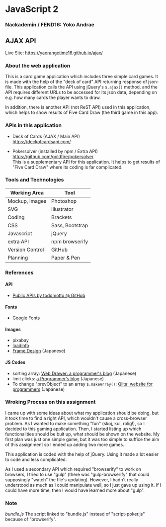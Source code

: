 # JavaScript 2
### Nackademin / FEND16: Yoko Andrae

## AJAX API

Live Site:  https://yaorangetime16.github.io/ajax/

### About the web application
This is a card game application which includes three simple card games. It is made with the help of the "deck of card" API returning response of json-file.
This application calls the API using jQuery's `$.ajax()` method, and the API requires different URLs to be accessed for its json data, depending on e.g. how many cards the player wants to draw.

In addition, there is another API (not ReST API) used in this application, which helps to show results of Five Card Draw (the third game in this app).

### APIs in this application
* Deck of Cards (AJAX / Main API)  
https://deckofcardsapi.com/

* Pokersolver (installed by npm / Extra API)  
https://github.com/goldfire/pokersolver  
This is a supplementary API for this application.
It helps to get results of "Five Card Draw" where its coding is far complicated.

### Tools and Technologies
|Working Area | Tool|
|-----|-----|
|Mockup, images|Photoshop|
|SVG|Illustrator|
|Coding|Brackets|
|CSS|Sass, Bootstrap|
|Javascript|jQuery|
|extra API|npm browserify|
|Version Control|GitHub|
|Planning|Paper & Pen|

### References

#### API
* [Public APIs by toddmotto @ GitHub](https://github.com/toddmotto/public-apis)

#### Fonts
* Google Fonts

#### Images
* pixabay
* [loadinfo](http://www.loadinfo.net/)
* [Frame Design](http://frames-design.com/) (Japanese)

#### JS Codes
* sorting array: 
[Web Drawer: a programmer's blog](http://webdrawer.net/javascript/jssort.html) (Japanese)
* limit clicks: 
[a Programmer's blog](https://halkyo.wordpress.com/2016/03/25/jquery-%E6%8C%87%E5%AE%9A%E3%81%AE%E3%82%AF%E3%83%AA%E3%83%83%E3%82%AF%E5%9B%9E%E6%95%B0%E3%81%A7class%E3%82%92%E4%BB%98%E5%8A%A0/) (Japanese)
* To change "prevObject" to an array `$.makeArray()`: 
[Qiita: website for programmers](http://qiita.com/kazu56/items/0d49adc864bed0ed4fa2) (Japanese)

### Wroking Process on this assignment
I came up with some ideas about what my application should be doing, but it took time to find a right API, which wouldn't cause a cross-browser problem. As I wanted to make something "fun" (skoj, kul, rolig!), so I decided to this gaming application. Then, I started listing up which functionalities should be buit up, what should be shown on the website.  My first plan was just one simple game, but it was too simple to suffice the aim of this assignment so I ended up adding two more games. 

This application is coded with the help of jQuery. Using it made a lot easier to code and less complicated.

  As I used a secondary API which required "browserify" to work on browsers, I tried to use "gulp" (there was "gulp-browserify" that could supposingly "watch" the file's updating). However, I hadn't really understood as much as I could manipulate well, so I just gave up using it. If I could have more time, then I would have learned more about "gulp".
  
  ### Note
  *bundle.js*  The script linked to "bundle.js" instead of "script-poker.js" because of "browserify".